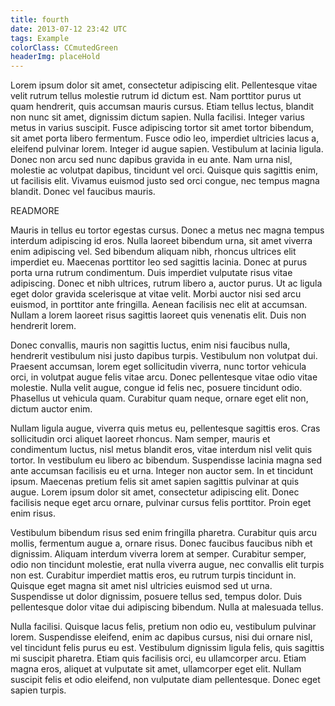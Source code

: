 ```yaml
---
title: fourth
date: 2013-07-12 23:42 UTC
tags: Example
colorClass: CCmutedGreen
headerImg: placeHold
---
```


 Lorem ipsum dolor sit amet, consectetur adipiscing elit. Pellentesque vitae velit rutrum tellus molestie rutrum id dictum est. Nam porttitor purus ut quam hendrerit, quis accumsan mauris cursus. Etiam tellus lectus, blandit non nunc sit amet, dignissim dictum sapien. Nulla facilisi. Integer varius metus in varius suscipit. Fusce adipiscing tortor sit amet tortor bibendum, sit amet porta libero fermentum. Fusce odio leo, imperdiet ultricies lacus a, eleifend pulvinar lorem. Integer id augue sapien. Vestibulum at lacinia ligula. Donec non arcu sed nunc dapibus gravida in eu ante. Nam urna nisl, molestie ac volutpat dapibus, tincidunt vel orci. Quisque quis sagittis enim, ut facilisis elit. Vivamus euismod justo sed orci congue, nec tempus magna blandit. Donec vel faucibus mauris.

READMORE

Mauris in tellus eu tortor egestas cursus. Donec a metus nec magna tempus interdum adipiscing id eros. Nulla laoreet bibendum urna, sit amet viverra enim adipiscing vel. Sed bibendum aliquam nibh, rhoncus ultrices elit imperdiet eu. Maecenas porttitor leo sed sagittis lacinia. Donec at purus porta urna rutrum condimentum. Duis imperdiet vulputate risus vitae adipiscing. Donec et nibh ultrices, rutrum libero a, auctor purus. Ut ac ligula eget dolor gravida scelerisque at vitae velit. Morbi auctor nisi sed arcu euismod, in porttitor ante fringilla. Aenean facilisis nec elit at accumsan. Nullam a lorem laoreet risus sagittis laoreet quis venenatis elit. Duis non hendrerit lorem.

Donec convallis, mauris non sagittis luctus, enim nisi faucibus nulla, hendrerit vestibulum nisi justo dapibus turpis. Vestibulum non volutpat dui. Praesent accumsan, lorem eget sollicitudin viverra, nunc tortor vehicula orci, in volutpat augue felis vitae arcu. Donec pellentesque vitae odio vitae molestie. Nulla velit augue, congue id felis nec, posuere tincidunt odio. Phasellus ut vehicula quam. Curabitur quam neque, ornare eget elit non, dictum auctor enim.

Nullam ligula augue, viverra quis metus eu, pellentesque sagittis eros. Cras sollicitudin orci aliquet laoreet rhoncus. Nam semper, mauris et condimentum luctus, nisl metus blandit eros, vitae interdum nisl velit quis tortor. In vestibulum eu libero ac bibendum. Suspendisse lacinia magna sed ante accumsan facilisis eu et urna. Integer non auctor sem. In et tincidunt ipsum. Maecenas pretium felis sit amet sapien sagittis pulvinar at quis augue. Lorem ipsum dolor sit amet, consectetur adipiscing elit. Donec facilisis neque eget arcu ornare, pulvinar cursus felis porttitor. Proin eget enim risus.

Vestibulum bibendum risus sed enim fringilla pharetra. Curabitur quis arcu mollis, fermentum augue a, ornare risus. Donec faucibus faucibus nibh et dignissim. Aliquam interdum viverra lorem at semper. Curabitur semper, odio non tincidunt molestie, erat nulla viverra augue, nec convallis elit turpis non est. Curabitur imperdiet mattis eros, eu rutrum turpis tincidunt in. Quisque eget magna sit amet nisl ultricies euismod sed ut urna. Suspendisse ut dolor dignissim, posuere tellus sed, tempus dolor. Duis pellentesque dolor vitae dui adipiscing bibendum. Nulla at malesuada tellus.

Nulla facilisi. Quisque lacus felis, pretium non odio eu, vestibulum pulvinar lorem. Suspendisse eleifend, enim ac dapibus cursus, nisi dui ornare nisl, vel tincidunt felis purus eu est. Vestibulum dignissim ligula felis, quis sagittis mi suscipit pharetra. Etiam quis facilisis orci, eu ullamcorper arcu. Etiam magna eros, aliquet at vulputate sit amet, ullamcorper eget elit. Nullam suscipit felis et odio eleifend, non vulputate diam pellentesque. Donec eget sapien turpis. 